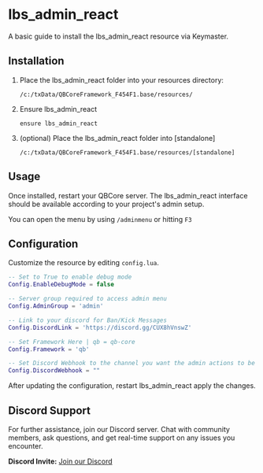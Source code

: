 # lbs_admin_react

A basic guide to install the lbs_admin_react resource via Keymaster.

## Installation

1. Place the lbs_admin_react folder into your resources directory:
    ```
    /c:/txData/QBCoreFramework_F454F1.base/resources/
    ```
2. Ensure lbs_admin_react
    ```
    ensure lbs_admin_react
    ```
3. (optional) Place the lbs_admin_react folder into [standalone]
    ```
    /c:/txData/QBCoreFramework_F454F1.base/resources/[standalone]
    ```


## Usage

Once installed, restart your QBCore server. The lbs_admin_react interface should be available according to your project's admin setup.

You can open the menu by using ```/adminmenu``` or hitting ```F3```

## Configuration

Customize the resource by editing ```config.lua```.

```lua
-- Set to True to enable debug mode
Config.EnableDebugMode = false

-- Server group required to access admin menu 
Config.AdminGroup = 'admin'

-- Link to your discord for Ban/Kick Messages
Config.DiscordLink = 'https://discord.gg/CUX8hVnswZ'

-- Set Framework Here | qb = qb-core 
Config.Framework = 'qb'

-- Set Discord Webhook to the channel you want the admin actions to be logged to (recommended this is a private and restricted channel)
Config.DiscordWebhook = ""
```

After updating the configuration, restart lbs_admin_react apply the changes.

## Discord Support

For further assistance, join our Discord server. Chat with community members, ask questions, and get real-time support on any issues you encounter.

**Discord Invite:** [Join our Discord](https://discord.gg/CUX8hVnswZ)
